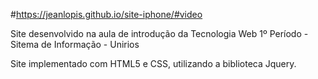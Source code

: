 #https://jeanlopis.github.io/site-iphone/#video

Site desenvolvido na aula de introdução da Tecnologia Web
1º Período - Sitema de Informação - Unirios

Site implementado com HTML5 e CSS, utilizando a biblioteca Jquery.
